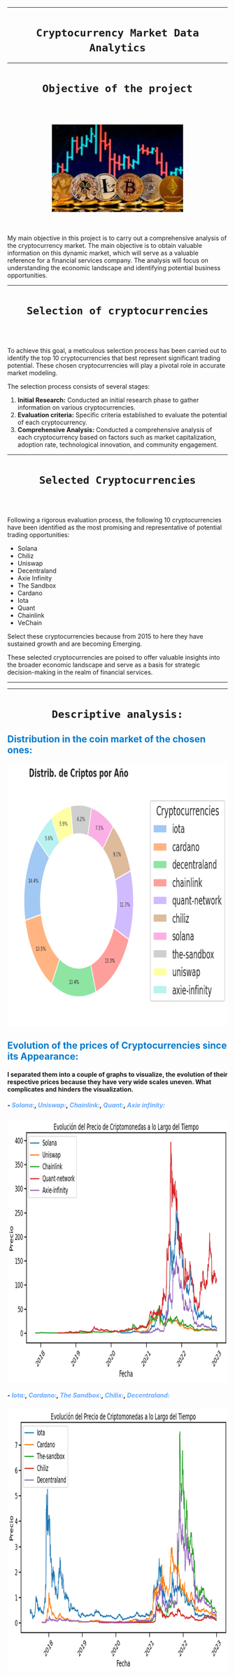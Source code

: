 ## <br>

---

# <h1 align="CENTER">**`Cryptocurrency Market Data Analytics`**</h1>

---

## <h1 align="center">**`Objective of the project`**</h1>

<br></br>

<p align='center'>
<img src = 'src/68747470733a2f2f7777772e636c6172696e2e636f6d2f696d672f323032332f30362f31342f574a6c41594a6841675f333630783234305f5f312e6a7067.webp' height = 200>
<p>

<br></br>
My main objective in this project is to carry out a comprehensive analysis of the cryptocurrency market. The main objective is to obtain valuable information on this dynamic market, which will serve as a valuable reference for a financial services company. The analysis will focus on understanding the economic landscape and identifying potential business opportunities.

---

## <h1 align="center">**`Selection of cryptocurrencies`**</h1>

<br></br>

To achieve this goal, a meticulous selection process has been carried out to identify the top 10 cryptocurrencies that best represent significant trading potential. These chosen cryptocurrencies will play a pivotal role in accurate market modeling.

The selection process consists of several stages:

1. **Initial Research:** Conducted an initial research phase to gather information on various cryptocurrencies.
2. **Evaluation criteria:** Specific criteria established to evaluate the potential of each cryptocurrency.
3. **Comprehensive Analysis:** Conducted a comprehensive analysis of each cryptocurrency based on factors such as market capitalization, adoption rate, technological innovation, and community engagement.

---

## <h1 align="center">**`Selected Cryptocurrencies`**</h1>

<br></br>

Following a rigorous evaluation process, the following 10 cryptocurrencies have been identified as the most promising and representative of potential trading opportunities:

- Solana
- Chiliz
- Uniswap
- Decentraland
- Axie Infinity
- The Sandbox
- Cardano
- Iota
- Quant
- Chainlink
- VeChain

Select these cryptocurrencies because from 2015 to here they have sustained growth and are becoming Emerging.

These selected cryptocurrencies are poised to offer valuable insights into the broader economic landscape and serve as a basis for strategic decision-making in the realm of financial services.

---

---

## <h1 align="center">**`Descriptive analysis:`**</h1>

## <span style="color: #007ACC;"> Distribution in the coin market of the chosen ones: </span>

<p align='center'><img src = 'src/output12.png' height = 600><p>

## <span style="color: #007ACC;"> Evolution of the prices of Cryptocurrencies since its Appearance: </span>

#### I separated them into a couple of graphs to visualize, the evolution of their respective prices because they have very wide scales uneven. What complicates and hinders the visualization.

##### - <span style="color: #66A9FF;"> Solana:</span>,<span style="color: #66A9FF;"> Uniswap:</span>,<span style="color: #66A9FF;"> Chainlink:</span>,<span style="color: #66A9FF;"> Quant:</span>,<span style="color: #66A9FF;"> Axie infinity: </span>

<p align='center'><img src = 'src/output.png' height = 600><p>

##### - <span style="color: #66A9FF;"> Iota:</span>,<span style="color: #66A9FF;"> Cardano:</span>,<span style="color: #66A9FF;"> The Sandbox:</span>,<span style="color: #66A9FF;"> Chilix:</span>,<span style="color: #66A9FF;"> Decentraland: </span>

<p align='center'><img src = 'src/output1.png' height = 600><p>
